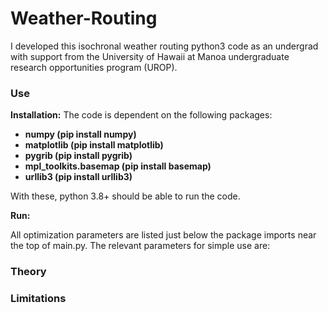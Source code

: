 # Weather-Routing
I developed this isochronal weather routing python3 code as an undergrad with support from the University of Hawaii at Manoa undergraduate research opportunities program (UROP).

### Use
**Installation:**
The code is dependent on the following packages:

* **numpy (pip install numpy)**
* **matplotlib (pip install matplotlib)**
* **pygrib (pip install pygrib)**
* **mpl_toolkits.basemap (pip install basemap)**
* **urllib3 (pip install urllib3)**

With these, python 3.8+ should be able to run the code.

**Run:**

All optimization parameters are listed just below the package imports near the top of main.py. 
The relevant parameters for simple use are:


### Theory


### Limitations


